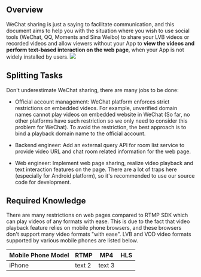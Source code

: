 ﻿## Overview
WeChat sharing is just a saying to facilitate communication, and this document aims to help you with the situation where you wish to use social tools (WeChat, QQ, Moments and Sina Weibo) to share your LVB videos or recorded videos and allow viewers without your App to **view the videos and perform text-based interaction on the web page**, when your App is not widely installed by users.
![](//mc.qcloudimg.com/static/img/c7ae656ffdc8f84bf060d7e1e5148edf/image.png)

## Splitting Tasks
Don't underestimate WeChat sharing, there are many jobs to be done:
- Official account management: WeChat platform enforces strict restrictions on embedded videos. For example, unverified domain names cannot play videos on embedded website in WeChat (So far, no other platforms have such restriction so we only need to consider this problem for WeChat). To avoid the restriction, the best approach is to bind a playback domain name to the official account.

- Backend engineer: Add an external query API for room list service to provide video URL and chat room related information for the web page.

- Web engineer: Implement web page sharing, realize video playback and text interaction features on the page. There are a lot of traps here (especially for Android platform), so it's recommended to use our source code for development.

## Required Knowledge
There are many restrictions on web pages compared to RTMP SDK which can play videos of any formats with ease. This is due to the fact that video playback feature relies on mobile phone browsers, and these browsers don't support many video formats "with ease". LVB and VOD video formats supported by various mobile phones are listed below.

| Mobile Phone Model | RTMP | MP4 | HLS |
|---------|---------|---------|----------|
| iPhone | text 2 | text 3 |  |



